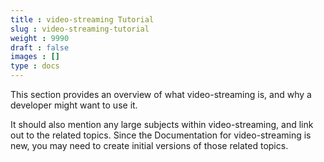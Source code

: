 ```yaml
---
title : video-streaming Tutorial
slug : video-streaming-tutorial
weight : 9990
draft : false
images : []
type : docs
---
```


This section provides an overview of what video-streaming is, and why a developer might want to use it.

It should also mention any large subjects within video-streaming, and link out to the related topics.  Since the Documentation for video-streaming is new, you may need to create initial versions of those related topics.

